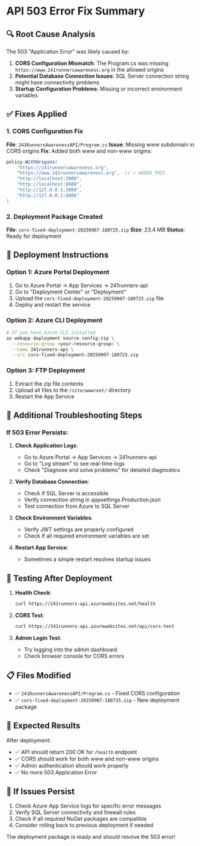 # API 503 Error Fix Summary

## 🔍 **Root Cause Analysis**

The 503 "Application Error" was likely caused by:

1. **CORS Configuration Mismatch**: The Program.cs was missing `https://www.241runnersawareness.org` in the allowed origins
2. **Potential Database Connection Issues**: SQL Server connection string might have connectivity problems
3. **Startup Configuration Problems**: Missing or incorrect environment variables

## ✅ **Fixes Applied**

### 1. CORS Configuration Fix
**File**: `241RunnersAwarenessAPI/Program.cs`
**Issue**: Missing www subdomain in CORS origins
**Fix**: Added both www and non-www origins:

```csharp
policy.WithOrigins(
    "https://241runnersawareness.org",
    "https://www.241runnersawareness.org",  // ← ADDED THIS
    "http://localhost:3000",
    "http://localhost:8080",
    "http://127.0.0.1:3000",
    "http://127.0.0.1:8080"
)
```

### 2. Deployment Package Created
**File**: `cors-fixed-deployment-20250907-180725.zip`
**Size**: 23.4 MB
**Status**: Ready for deployment

## 🚀 **Deployment Instructions**

### Option 1: Azure Portal Deployment
1. Go to Azure Portal → App Services → 241runners-api
2. Go to "Deployment Center" or "Deployment"
3. Upload the `cors-fixed-deployment-20250907-180725.zip` file
4. Deploy and restart the service

### Option 2: Azure CLI Deployment
```bash
# If you have Azure CLI installed
az webapp deployment source config-zip \
  --resource-group <your-resource-group> \
  --name 241runners-api \
  --src cors-fixed-deployment-20250907-180725.zip
```

### Option 3: FTP Deployment
1. Extract the zip file contents
2. Upload all files to the `/site/wwwroot/` directory
3. Restart the App Service

## 🔧 **Additional Troubleshooting Steps**

### If 503 Error Persists:

1. **Check Application Logs**:
   - Go to Azure Portal → App Services → 241runners-api
   - Go to "Log stream" to see real-time logs
   - Check "Diagnose and solve problems" for detailed diagnostics

2. **Verify Database Connection**:
   - Check if SQL Server is accessible
   - Verify connection string in appsettings.Production.json
   - Test connection from Azure to SQL Server

3. **Check Environment Variables**:
   - Verify JWT settings are properly configured
   - Check if all required environment variables are set

4. **Restart App Service**:
   - Sometimes a simple restart resolves startup issues

## 🧪 **Testing After Deployment**

1. **Health Check**:
   ```bash
   curl https://241runners-api.azurewebsites.net/health
   ```

2. **CORS Test**:
   ```bash
   curl https://241runners-api.azurewebsites.net/api/cors-test
   ```

3. **Admin Login Test**:
   - Try logging into the admin dashboard
   - Check browser console for CORS errors

## 📋 **Files Modified**

- ✅ `241RunnersAwarenessAPI/Program.cs` - Fixed CORS configuration
- ✅ `cors-fixed-deployment-20250907-180725.zip` - New deployment package

## 🎯 **Expected Results**

After deployment:
- ✅ API should return 200 OK for `/health` endpoint
- ✅ CORS should work for both www and non-www origins
- ✅ Admin authentication should work properly
- ✅ No more 503 Application Error

## 🚨 **If Issues Persist**

1. Check Azure App Service logs for specific error messages
2. Verify SQL Server connectivity and firewall rules
3. Check if all required NuGet packages are compatible
4. Consider rolling back to previous deployment if needed

The deployment package is ready and should resolve the 503 error!

